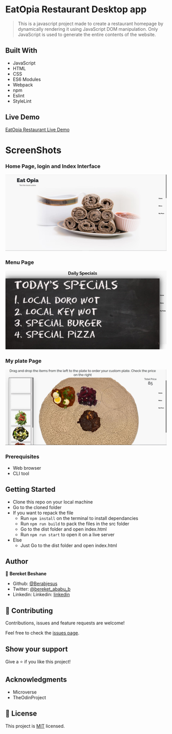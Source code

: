# EatOpia Restaurant Desktop app

> This is a javascript project made to create a restaurant homepage by dynamically rendering it using JavaScript DOM manipulation. Only JavaScript is used to generate the entire contents of the website. 

## Built With

- JavaScript
- HTML
- CSS
- ES6 Modules
- Webpack
- npm
- Eslint
- StyleLint

## Live Demo

[EatOpia Restaurant Live Demo](https://rawcdn.githack.com/Berabjesus/EatOpia-Restaurant-Page/0656a4f4a16f7e7b980b3aca36001829f2830e72/dist/index.html)

# ScreenShots
### Home Page, login and Index Interface
<img src="./public/ss1.JPG" width="auto" height="auto" />

### Menu Page
<img src="./public/ss2.JPG" width="auto" height="auto" />

### My plate Page
<img src="./public/ss3.JPG" width="auto" height="auto" />

### Prerequisites
- Web browser
- CLI tool

## Getting Started
- Clone this repo on your local machine
- Go to the cloned folder
- If you want to repack the file
  - Run `npm install` on the terminal to install dependancies
  - Run `npm run build` to pack the files in the src folder
  - Go to the dist folder and open index.html
  - Run `npm run start` to open it on a live server
- Else
  - Just Go to the dist folder and open index.html

## Author

👤 **Bereket Beshane**

- Github: [@Berabjesus](https://github.com/Berabjesus)
- Twitter: [@bereket_ababu_b](https://twitter.com/bereket_ababu_b)
- Linkedin: Linkedin: [linkedin](https://www.linkedin.com/in/bereket-beshane-a1b75a1a9/) 

## 🤝 Contributing

Contributions, issues and feature requests are welcome!

Feel free to check the [issues page](https://github.com/Berabjesus/EatOpia-Restaurant-Page/issues).

## Show your support

Give a ⭐️ if you like this project!

## Acknowledgments
- Microverse
- TheOdinProject

## 📝 License

This project is [MIT](lic.url) licensed.
